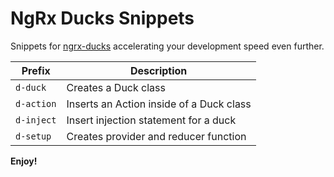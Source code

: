 # NgRx Ducks Snippets

Snippets for [ngrx-ducks](https://www.npmjs.com/package/@co-it/ngrx-ducks) accelerating your development speed even further.

| Prefix     | Description                              |
| ---------- | ---------------------------------------- |
| `d-duck`   | Creates a Duck class                     |
| `d-action` | Inserts an Action inside of a Duck class |
| `d-inject` | Insert injection statement for a duck    |
| `d-setup`  | Creates provider and reducer function    |

**Enjoy!**

